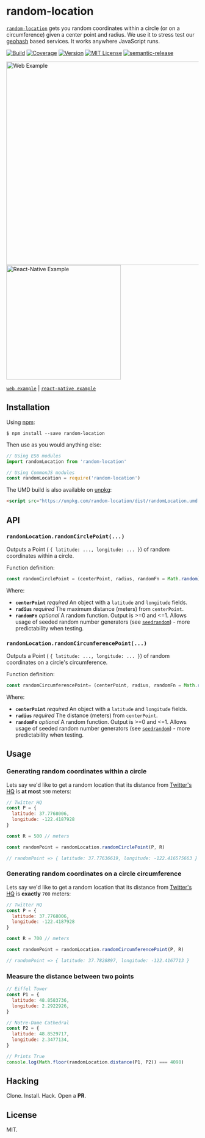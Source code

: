 # random-location

[`random-location`](https://www.npmjs.com/package/random-location) gets you
random coordinates within a circle (or on a circumference) given a center point and radius.
We use it to stress test our [geohash](https://en.wikipedia.org/wiki/Geohash) based services.
It works anywhere JavaScript runs.

[![Build](https://circleci.com/gh/rmrs/random-location.svg?style=svg)](https://circleci.com/gh/rmrs/random-location)
[![Coverage](https://coveralls.io/repos/github/rmrs/random-location/badge.svg?branch=modernize_js_repo)](https://coveralls.io/github/rmrs/random-location?branch=modernize_js_repo)
[![Version](https://img.shields.io/npm/v/random-location.svg?style=flat-square)](http://npm.im/random-location)
[![MIT License](https://img.shields.io/npm/l/random-location.svg?style=flat-square)](http://opensource.org/licenses/MIT)
[![semantic-release](https://img.shields.io/badge/%20%20%F0%9F%93%A6%F0%9F%9A%80-semantic--release-e10079.svg)](https://github.com/semantic-release/semantic-release)


<img alt="Web Example" width=533px src="https://github.com/rmrs/random-location/raw/master/examples/web/example.png"> <img alt="React-Native Example" width=300px src="https://github.com/rmrs/random-location/raw/master/examples/react-native/example.png">

[`web example`](https://github.com/rmrs/random-location/tree/master/examples/web) |
[`react-native example`](https://github.com/rmrs/random-location/tree/master/examples/react-native)

## Installation

Using [npm](https://www.npmjs.com/):
~~~
$ npm install --save random-location
~~~

Then use as you would anything else:

```js
// Using ES6 modules
import randomLocation from 'random-location'

// Using CommonJS modules
const randomLocation = require('random-location')
```

The UMD build is also available on [unpkg](https://unpkg.com):

```html
<script src="https://unpkg.com/random-location/dist/randomLocation.umd.js"></script>
```

## API

### `randomLocation.randomCirclePoint(...)`

Outputs a Point ( `{ latitude: ..., longitude: ... }`) of random coordinates within a circle.

Function definition:

```js
const randomCirclePoint = (centerPoint, radius, randomFn = Math.random) => { ... }
```

Where:

- **`centerPoint`** *required* An object with a `latitude` and `longitude` fields.
- **`radius`** *required* The maximum distance (meters) from `centerPoint`.
- **`randomFn`** *optional* A random function. Output is >=0 and <=1. Allows usage of seeded random number generators (see [`seedrandom`](https://www.npmjs.com/package/seedrandom)) - more predictability when testing.

### `randomLocation.randomCircumferencePoint(...)`

Outputs a Point ( `{ latitude: ..., longitude: ... }`) of random coordinates on a circle's circumference.

Function definition:

```js
const randomCircumferencePoint= (centerPoint, radius, randomFn = Math.random) => { ... }
```

Where:

- **`centerPoint`** *required* An object with a `latitude` and `longitude` fields.
- **`radius`** *required* The distance (meters) from `centerPoint`.
- **`randomFn`** *optional* A random function. Output is >=0 and <=1. Allows usage of seeded random number generators (see [`seedrandom`](https://www.npmjs.com/package/seedrandom)) - more predictability when testing.


## Usage

### Generating random coordinates within a circle

Lets say we'd like to get a random location that its distance from
[Twitter's HQ](https://www.google.co.il/maps/place/Twitter+HQ/@37.7768006,-122.4187928,17z/data=!3m1!4b1!4m5!3m4!1s0x8085809c6c8f4459:0xb10ed6d9b5050fa5!8m2!3d37.7767964!4d-122.4166041?hl=en)
is **at most** `500` meters:

```js
// Twitter HQ
const P = {
  latitude: 37.7768006,
  longitude: -122.4187928
}

const R = 500 // meters

const randomPoint = randomLocation.randomCirclePoint(P, R)

// randomPoint => { latitude: 37.77636619, longitude: -122.416575663 }
```

### Generating random coordinates on a circle circumference

Lets say we'd like to get a random location that its distance from
[Twitter's HQ](https://www.google.co.il/maps/place/Twitter+HQ/@37.7768006,-122.4187928,17z/data=!3m1!4b1!4m5!3m4!1s0x8085809c6c8f4459:0xb10ed6d9b5050fa5!8m2!3d37.7767964!4d-122.4166041?hl=en)
is **exactly** `700` meters:

```js
// Twitter HQ
const P = {
  latitude: 37.7768006,
  longitude: -122.4187928
}

const R = 700 // meters

const randomPoint = randomLocation.randomCircumferencePoint(P, R)

// randomPoint => { latitude: 37.7828897, longitude: -122.4167713 }
```

### Measure the distance between two points
```js
// Eiffel Tower
const P1 = {
  latitude: 48.8583736,
  longitude: 2.2922926,
}

// Notre-Dame Cathedral
const P2 = {
  latitude: 48.8529717,
  longitude: 2.3477134,
}

// Prints True
console.log(Math.floor(randomLocation.distance(P1, P2)) === 4098)

```

## Hacking

Clone. Install. Hack. Open a **PR**.

## License

MIT.
